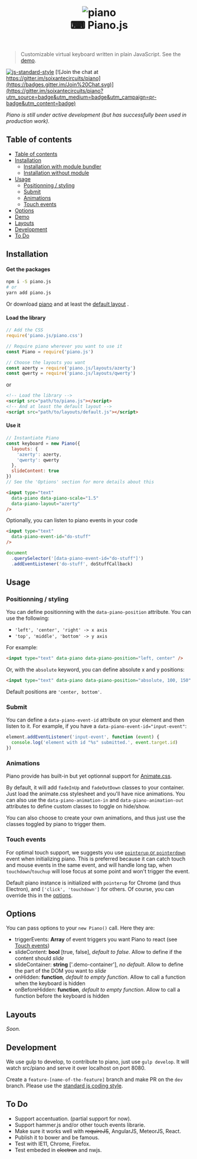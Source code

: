 <h1 align="center">
  <img src="https://rawgit.com/soixantecircuits/piano/master/piano-icon.png" alt="piano">
  <br>
  ⌨ Piano.js
  <br><br>
</h1>


> Customizable virtual keyboard written in plain JavaScript. See the [demo](http://soixantecircuits.github.io/piano).


[![js-standard-style](https://img.shields.io/badge/code%20style-standard-brightgreen.svg)](http://standardjs.com/)
[![Join the chat at https://gitter.im/soixantecircuits/piano](https://badges.gitter.im/Join%20Chat.svg)](https://gitter.im/soixantecircuits/piano?utm_source=badge&utm_medium=badge&utm_campaign=pr-badge&utm_content=badge)

*Piano is still under active development (but has successfully been used in production work).*

## Table of contents

<!-- TOC depthFrom:2 depthTo:6 withLinks:1 updateOnSave:1 orderedList:0 -->

- [Table of contents](#table-of-contents)
- [Installation](#installation)
	- [Installation with module bundler](#installation-with-module-bundler)
	- [Installation without module](#installation-without-webpack)
- [Usage](#usage)
	- [Positionning / styling](#positionning-styling)
	- [Submit](#submit)
	- [Animations](#animations)
	- [Touch events](#touch-events)
- [Options](#options)
- [Demo](#demo)
- [Layouts](#layouts)
- [Development](#development)
- [To Do](#to-do)

<!-- /TOC -->


## Installation

#### Get the packages

```bash
npm i -S piano.js
# or
yarn add piano.js
```

Or download [piano](piano.js) and at least the [default layout](layouts/default.js) .

#### Load the library

```js
// Add the CSS
require('piano.js/piano.css')

// Require piano wherever you want to use it
const Piano = require('piano.js')

// Choose the layouts you want
const azerty = require('piano.js/layouts/azerty')
const qwerty = require('piano.js/layouts/qwerty')
```

or

```html
<!-- Load the library -->
<script src="path/to/piano.js"></script>
<!-- And at least the default layout -->
<script src="path/to/layouts/default.js"></script>
```

#### Use it

```js
// Instantiate Piano
const keyboard = new Piano({
  layouts: {
    'azerty': azerty,
    'qwerty': qwerty
  },
  slideContent: true
})
// See the 'Options' section for more details about this
```

```html
<input type="text"
  data-piano data-piano-scale="1.5"
  data-piano-layout="azerty"
/>
```

Optionally, you can listen to piano events in your code

```html
<input type="text"
  data-piano-event-id="do-stuff"
/>
```

```js
document
  .querySelector('[data-piano-event-id="do-stuff"]')
  .addEventListener('do-stuff', doStuffCallback)
```

## Usage

### Positionning / styling

You can define positionning with the `data-piano-position` attribute. You can use the following:
- `'left', 'center', 'right' -> x axis`
- `'top', 'middle', 'bottom' -> y axis`

For example:
```html
<input type="text" data-piano data-piano-position="left, center" />
```

Or, with the `absolute` keyword, you can define absolute x and y positions:
```html
<input type="text" data-piano data-piano-position="absolute, 100, 150" />
```

Default positions are `'center, bottom'`.


### Submit

You can define a `data-piano-event-id` attribute on your element and then listen to it.
For example, if you have a `data-piano-event-id="input-event"`:

```js
element.addEventListener('input-event', function (event) {
  console.log('element with id "%s" submitted.', event.target.id)
})
```


### Animations

Piano provide has built-in but yet optionnal support for [Animate.css](https://daneden.github.io/animate.css/).

By default, it will add `fadeInUp` and `fadeOutDown` classes to your container. Just load the animate.css stylesheet and you'll have nice animations. You can also use the `data-piano-animation-in` and `data-piano-animation-out` attributes to define custom classes to toggle on hide/show.

You can also choose to create your own animations, and thus just use the classes toggled by piano to trigger them.


### Touch events

For optimal touch support, we suggests you use [`pointerup` or `pointerdown`](https://developer.mozilla.org/en-US/docs/Web/API/PointerEvent) event when initializing piano.
This is preferred because it can catch touch and mouse events in the same event, and will handle long tap, when `touchdown`/`touchup` will lose focus at some point and won't trigger the event.

Default piano instance is initialized with `pointerup` for Chrome (and thus Electron), and `['click', 'touchdown']` for others. Of course, you can override this in the [options](#options).

## Options

You can pass options to your `new Piano()` call. Here they are:
- triggerEvents: **Array** of event triggers you want Piano to react (see [Touch events](#touch-events))
- slideContent: **bool** [true, false], _default to false_. Allow to define if the content should _slide_
- slideContainer: **string** ['.demo-container'], _no default_. Allow to define the part of the DOM you want to _slide_
- onHidden: **function**, _default to empty function_. Allow to call a function when the keyboard is hidden
- onBeforeHidden: **function**, _default to empty function_. Allow to call a function before the keyboard is hidden

## Layouts
*Soon.*

## Development
We use gulp to develop, to contribute to piano, just use `gulp develop`. It will watch src/piano and serve it over localhost on port 8080.

Create a `feature-[name-of-the-feature]` branch and make PR on the `dev` branch. Please use the [standard js coding style](https://github.com/feross/standard).

## To Do
- Support accentuation. (partial support for now).
- Support hammer.js and/or other touch events librarie.
- Make sure it works well with ~~requireJS~~, AngularJS, MeteorJS, React.
- Publish it to bower and be famous.
- Test with IE11, Chrome, Firefox.
- Test embeded in ~~electron~~ and nwjs.
